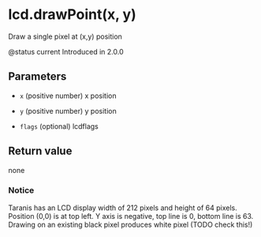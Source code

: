 # lcd.drawPoint(x, y)



Draw a single pixel at (x,y) position

@status current Introduced in 2.0.0


## Parameters

* `x` (positive number) x position

* `y` (positive number) y position

* `flags` (optional) lcdflags



## Return value

none

### Notice
Taranis has an LCD display width of 212 pixels and height of 64 pixels.
Position (0,0) is at top left. Y axis is negative, top line is 0,
bottom line is 63. Drawing on an existing black pixel produces white pixel (TODO check this!)


